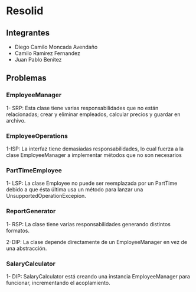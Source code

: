 # Resolid
## Integrantes
* Diego Camilo Moncada Avendaño
* Camilo Ramirez Fernandez
* Juan Pablo Benitez

## Problemas
### EmployeeManager
1- SRP: Esta clase tiene varias responsabilidades que no están relacionadas; crear y eliminar empleados, calcular precios y guardar en archivo.
### EmployeeOperations
1-ISP: La interfaz tiene demasiadas responsabilidades, lo cual fuerza a la clase EmployeeManager a implementar métodos que no son necesarios
### PartTimeEmployee
1- LSP: La clase Employee no puede ser reemplazada por un PartTime debido a que ésta última usa un método para lanzar una UnsupportedOperationExcepion.
### ReportGenerator
1- RSP: La clase tiene varias responsabilidades generando distintos formatos. 

2-DIP: La clase depende directamente de un EmployeeManager en vez de una abstracción.
### SalaryCalculator
1- DIP: SalaryCalculator está creando una instancia EmployeeManager para funcionar, incrementando el acoplamiento. 
